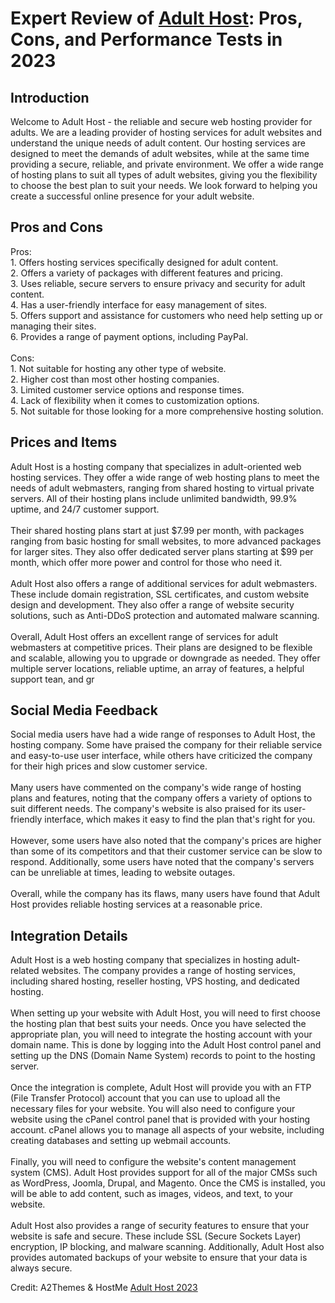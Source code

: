 <h1>Expert Review of <a href="https://a2themes.com/adult-host-reviews">Adult Host</a>: Pros, Cons, and Performance Tests in 2023</h1>
<h2>Introduction</h2>
Welcome to Adult Host - the reliable and secure web hosting provider for adults. We are a leading provider of hosting services for adult websites and understand the unique needs of adult content. Our hosting services are designed to meet the demands of adult websites, while at the same time providing a secure, reliable, and private environment. We offer a wide range of hosting plans to suit all types of adult websites, giving you the flexibility to choose the best plan to suit your needs. We look forward to helping you create a successful online presence for your adult website.
<h2>Pros and Cons</h2>
Pros: <br>1. Offers hosting services specifically designed for adult content. <br>2. Offers a variety of packages with different features and pricing. <br>3. Uses reliable, secure servers to ensure privacy and security for adult content. <br>4. Has a user-friendly interface for easy management of sites. <br>5. Offers support and assistance for customers who need help setting up or managing their sites. <br>6. Provides a range of payment options, including PayPal. <br><br>Cons: <br>1. Not suitable for hosting any other type of website. <br>2. Higher cost than most other hosting companies. <br>3. Limited customer service options and response times. <br>4. Lack of flexibility when it comes to customization options. <br>5. Not suitable for those looking for a more comprehensive hosting solution.
<h2>Prices and Items</h2>
Adult Host is a hosting company that specializes in adult-oriented web hosting services. They offer a wide range of web hosting plans to meet the needs of adult webmasters, ranging from shared hosting to virtual private servers. All of their hosting plans include unlimited bandwidth, 99.9% uptime, and 24/7 customer support. <br><br>Their shared hosting plans start at just $7.99 per month, with packages ranging from basic hosting for small websites, to more advanced packages for larger sites. They also offer dedicated server plans starting at $99 per month, which offer more power and control for those who need it. <br><br>Adult Host also offers a range of additional services for adult webmasters. These include domain registration, SSL certificates, and custom website design and development. They also offer a range of website security solutions, such as Anti-DDoS protection and automated malware scanning. <br><br>Overall, Adult Host offers an excellent range of services for adult webmasters at competitive prices. Their plans are designed to be flexible and scalable, allowing you to upgrade or downgrade as needed. They offer multiple server locations, reliable uptime, an array of features, a helpful support tean, and gr
<h2>Social Media Feedback</h2>
Social media users have had a wide range of responses to Adult Host, the hosting company. Some have praised the company for their reliable service and easy-to-use user interface, while others have criticized the company for their high prices and slow customer service.<br><br>Many users have commented on the company's wide range of hosting plans and features, noting that the company offers a variety of options to suit different needs. The company's website is also praised for its user-friendly interface, which makes it easy to find the plan that's right for you.<br><br>However, some users have also noted that the company's prices are higher than some of its competitors and that their customer service can be slow to respond. Additionally, some users have noted that the company's servers can be unreliable at times, leading to website outages.<br><br>Overall, while the company has its flaws, many users have found that Adult Host provides reliable hosting services at a reasonable price.
<h2>Integration Details</h2>
Adult Host is a web hosting company that specializes in hosting adult-related websites. The company provides a range of hosting services, including shared hosting, reseller hosting, VPS hosting, and dedicated hosting.<br><br>When setting up your website with Adult Host, you will need to first choose the hosting plan that best suits your needs. Once you have selected the appropriate plan, you will need to integrate the hosting account with your domain name. This is done by logging into the Adult Host control panel and setting up the DNS (Domain Name System) records to point to the hosting server.<br><br>Once the integration is complete, Adult Host will provide you with an FTP (File Transfer Protocol) account that you can use to upload all the necessary files for your website. You will also need to configure your website using the cPanel control panel that is provided with your hosting account. cPanel allows you to manage all aspects of your website, including creating databases and setting up webmail accounts.<br><br>Finally, you will need to configure the website's content management system (CMS). Adult Host provides support for all of the major CMSs such as WordPress, Joomla, Drupal, and Magento. Once the CMS is installed, you will be able to add content, such as images, videos, and text, to your website.<br><br>Adult Host also provides a range of security features to ensure that your website is safe and secure. These include SSL (Secure Sockets Layer) encryption, IP blocking, and malware scanning. Additionally, Adult Host also provides automated backups of your website to ensure that your data is always secure.
<p>Credit: A2Themes & HostMe <a href="https://a2themes.com/adult-host-reviews">Adult Host 2023</a></p>